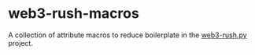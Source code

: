 # web3-rush-macros

A collection of attribute macros to reduce boilerplate in the [web3-rush.py](https://github.com/purplesmoke05/web3-rush.py) project.
